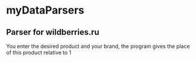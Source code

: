 # myDataParsers

## Parser for wildberries.ru
You enter the desired product and your brand, the program gives the place of this product relative to 1

